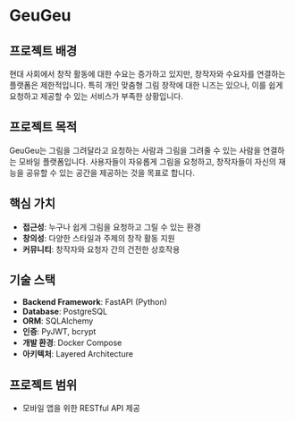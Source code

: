 # GeuGeu

## 프로젝트 배경
현대 사회에서 창작 활동에 대한 수요는 증가하고 있지만, 창작자와 수요자를 연결하는 플랫폼은 제한적입니다. 특히 개인 맞춤형 그림 창작에 대한 니즈는 있으나, 이를 쉽게 요청하고 제공할 수 있는 서비스가 부족한 상황입니다.

## 프로젝트 목적
GeuGeu는 그림을 그려달라고 요청하는 사람과 그림을 그려줄 수 있는 사람을 연결하는 모바일 플랫폼입니다. 사용자들이 자유롭게 그림을 요청하고, 창작자들이 자신의 재능을 공유할 수 있는 공간을 제공하는 것을 목표로 합니다.

## 핵심 가치
- **접근성**: 누구나 쉽게 그림을 요청하고 그릴 수 있는 환경
- **창의성**: 다양한 스타일과 주제의 창작 활동 지원
- **커뮤니티**: 창작자와 요청자 간의 건전한 상호작용

## 기술 스택
- **Backend Framework**: FastAPI (Python)
- **Database**: PostgreSQL
- **ORM**: SQLAlchemy
- **인증**: PyJWT, bcrypt
- **개발 환경**: Docker Compose
- **아키텍처**: Layered Architecture

## 프로젝트 범위
- 모바일 앱을 위한 RESTful API 제공
